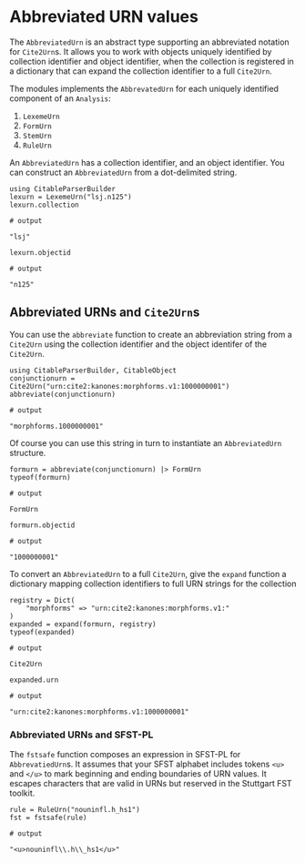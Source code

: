 # Abbreviated URN values

The `AbbreviatedUrn` is an abstract type supporting an abbreviated notation for `Cite2Urn`s. It allows you to work with objects uniquely identified by collection identifier and object identifier, when the collection is registered in a dictionary that can expand the collection identifier to a full `Cite2Urn`.

The modules implements the `AbbrevatedUrn` for each uniquely identified component of an `Analysis`:

1. `LexemeUrn`
2. `FormUrn`
3. `StemUrn`
4. `RuleUrn`


An `AbbreviatedUrn` has a collection identifier, and an object identifier.  You can construct an `AbbreviatedUrn` from a dot-delimited string.

```jldoctest loaded
using CitableParserBuilder
lexurn = LexemeUrn("lsj.n125")
lexurn.collection

# output

"lsj"
```
```jldoctest loaded
lexurn.objectid

# output

"n125"
```


## Abbreviated URNs and `Cite2Urn`s

You can use the `abbreviate` function to create an abbreviation string from a `Cite2Urn` using the collection identifier and the object identifer of the `Cite2Urn`.


```jldoctest loaded
using CitableParserBuilder, CitableObject
conjunctionurn = Cite2Urn("urn:cite2:kanones:morphforms.v1:1000000001")
abbreviate(conjunctionurn)

# output

"morphforms.1000000001"
```

Of course you can use this string in turn to instantiate an `AbbreviatedUrn` structure.

```jldoctest loaded
formurn = abbreviate(conjunctionurn) |> FormUrn
typeof(formurn)

# output

FormUrn
```


```jldoctest loaded
formurn.objectid

# output

"1000000001"
```

To convert an `AbbreviatedUrn` to a full `Cite2Urn`, give the `expand` function a dictionary mapping collection identifiers to full URN strings for the collection



```jldoctest loaded
registry = Dict(
    "morphforms" => "urn:cite2:kanones:morphforms.v1:"
)
expanded = expand(formurn, registry)
typeof(expanded)

# output

Cite2Urn
```    

```jldoctest loaded
expanded.urn

# output

"urn:cite2:kanones:morphforms.v1:1000000001"
```

### Abbreviated URNs and SFST-PL

The `fstsafe` function composes an expression in SFST-PL for `AbbrevatiedUrn`s.  It assumes that your SFST alphabet includes tokens `<u>` and `</u>` to mark beginning and ending boundaries of URN values. It escapes characters that are valid in URNs but reserved in the Stuttgart FST toolkit.  


```jldoctest loaded
rule = RuleUrn("nouninfl.h_hs1")
fst = fstsafe(rule)

# output

"<u>nouninfl\\.h\\_hs1</u>"
```    